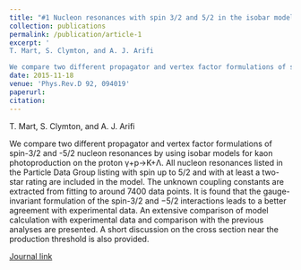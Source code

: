 ```yaml
---
title: "#1 Nucleon resonances with spin 3/2 and 5/2 in the isobar model for kaon photoproduction"
collection: publications
permalink: /publication/article-1
excerpt: '
T. Mart, S. Clymton, and A. J. Arifi

We compare two different propagator and vertex factor formulations of spin-3/2 and -5/2 nucleon resonances by using isobar models for kaon photoproduction on the proton γ+p→K+Λ. All nucleon resonances listed in the Particle Data Group listing with spin up to 5/2 and with at least a two-star rating are included in the model. The unknown coupling constants are extracted from fitting to around 7400 data points. It is found that the gauge-invariant formulation of the spin-3/2 and −5/2 interactions leads to a better agreement with experimental data. An extensive comparison of model calculation with experimental data and comparison with the previous analyses are presented. A short discussion on the cross section near the production threshold is also provided.'
date: 2015-11-18
venue: 'Phys.Rev.D 92, 094019'
paperurl: 
citation: 
---
```


T. Mart, S. Clymton, and A. J. Arifi

We compare two different propagator and vertex factor formulations of spin-3/2 and -5/2 nucleon resonances by using isobar models for kaon photoproduction on the proton γ+p→K+Λ. All nucleon resonances listed in the Particle Data Group listing with spin up to 5/2 and with at least a two-star rating are included in the model. The unknown coupling constants are extracted from fitting to around 7400 data points. It is found that the gauge-invariant formulation of the spin-3/2 and −5/2 interactions leads to a better agreement with experimental data. An extensive comparison of model calculation with experimental data and comparison with the previous analyses are presented. A short discussion on the cross section near the production threshold is also provided.

[Journal link](https://journals.aps.org/prd/abstract/10.1103/PhysRevD.92.094019)
